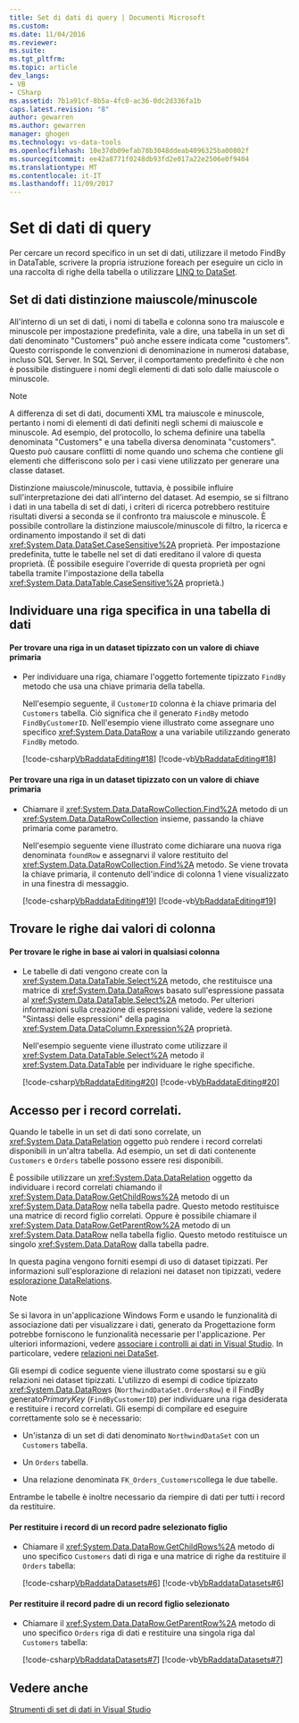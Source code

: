 ```yaml
---
title: Set di dati di query | Documenti Microsoft
ms.custom: 
ms.date: 11/04/2016
ms.reviewer: 
ms.suite: 
ms.tgt_pltfrm: 
ms.topic: article
dev_langs:
- VB
- CSharp
ms.assetid: 7b1a91cf-8b5a-4fc0-ac36-0dc2d336fa1b
caps.latest.revision: "8"
author: gewarren
ms.author: gewarren
manager: ghogen
ms.technology: vs-data-tools
ms.openlocfilehash: 10e37db09efab78b3048ddeab4096325ba00802f
ms.sourcegitcommit: ee42a8771f0248db93fd2e017a22e2506e0f9404
ms.translationtype: MT
ms.contentlocale: it-IT
ms.lasthandoff: 11/09/2017
---
```

# <a name="query-datasets"></a>Set di dati di query
Per cercare un record specifico in un set di dati, utilizzare il metodo FindBy in DataTable, scrivere la propria istruzione foreach per eseguire un ciclo in una raccolta di righe della tabella o utilizzare [LINQ to DataSet](/dotnet/framework/data/adonet/linq-to-dataset).  
  
## <a name="dataset-case-sensitivity"></a>Set di dati distinzione maiuscole/minuscole  
All'interno di un set di dati, i nomi di tabella e colonna sono tra maiuscole e minuscole per impostazione predefinita, vale a dire, una tabella in un set di dati denominato "Customers" può anche essere indicata come "customers". Questo corrisponde le convenzioni di denominazione in numerosi database, incluso SQL Server. In SQL Server, il comportamento predefinito è che non è possibile distinguere i nomi degli elementi di dati solo dalle maiuscole o minuscole.  
  
> [!NOTE]
>  A differenza di set di dati, documenti XML tra maiuscole e minuscole, pertanto i nomi di elementi di dati definiti negli schemi di maiuscole e minuscole. Ad esempio, del protocollo, lo schema definire una tabella denominata "Customers" e una tabella diversa denominata "customers". Questo può causare conflitti di nome quando uno schema che contiene gli elementi che differiscono solo per i casi viene utilizzato per generare una classe dataset.  
  
Distinzione maiuscole/minuscole, tuttavia, è possibile influire sull'interpretazione dei dati all'interno del dataset. Ad esempio, se si filtrano i dati in una tabella di set di dati, i criteri di ricerca potrebbero restituire risultati diversi a seconda se il confronto tra maiuscole e minuscole. È possibile controllare la distinzione maiuscole/minuscole di filtro, la ricerca e ordinamento impostando il set di dati <xref:System.Data.DataSet.CaseSensitive%2A> proprietà. Per impostazione predefinita, tutte le tabelle nel set di dati ereditano il valore di questa proprietà. (È possibile eseguire l'override di questa proprietà per ogni tabella tramite l'impostazione della tabella <xref:System.Data.DataTable.CaseSensitive%2A> proprietà.)  
  
## <a name="locate-a-specific-row-in-a-data-table"></a>Individuare una riga specifica in una tabella di dati  
  
#### <a name="to-find-a-row-in-a-typed-dataset-with-a-primary-key-value"></a>Per trovare una riga in un dataset tipizzato con un valore di chiave primaria  
  
-   Per individuare una riga, chiamare l'oggetto fortemente tipizzato `FindBy` metodo che usa una chiave primaria della tabella.  
  
     Nell'esempio seguente, il `CustomerID` colonna è la chiave primaria del `Customers` tabella. Ciò significa che il generato `FindBy` metodo `FindByCustomerID`. Nell'esempio viene illustrato come assegnare uno specifico <xref:System.Data.DataRow> a una variabile utilizzando generato `FindBy` metodo.  
  
     [!code-csharp[VbRaddataEditing#18](../data-tools/codesnippet/CSharp/query-datasets_1.cs)]
     [!code-vb[VbRaddataEditing#18](../data-tools/codesnippet/VisualBasic/query-datasets_1.vb)]  
  
#### <a name="to-find-a-row-in-an-untyped-dataset-with-a-primary-key-value"></a>Per trovare una riga in un dataset tipizzato con un valore di chiave primaria  
  
-   Chiamare il <xref:System.Data.DataRowCollection.Find%2A> metodo di un <xref:System.Data.DataRowCollection> insieme, passando la chiave primaria come parametro.  
  
     Nell'esempio seguente viene illustrato come dichiarare una nuova riga denominata `foundRow` e assegnarvi il valore restituito del <xref:System.Data.DataRowCollection.Find%2A> metodo. Se viene trovata la chiave primaria, il contenuto dell'indice di colonna 1 viene visualizzato in una finestra di messaggio.  
  
     [!code-csharp[VbRaddataEditing#19](../data-tools/codesnippet/CSharp/query-datasets_2.cs)]
     [!code-vb[VbRaddataEditing#19](../data-tools/codesnippet/VisualBasic/query-datasets_2.vb)]  
  
## <a name="find-rows-by-column-values"></a>Trovare le righe dai valori di colonna  
  
#### <a name="to-find-rows-based-on-the-values-in-any-column"></a>Per trovare le righe in base ai valori in qualsiasi colonna  
  
-   Le tabelle di dati vengono create con la <xref:System.Data.DataTable.Select%2A> metodo, che restituisce una matrice di <xref:System.Data.DataRow>s basato sull'espressione passata al <xref:System.Data.DataTable.Select%2A> metodo. Per ulteriori informazioni sulla creazione di espressioni valide, vedere la sezione "Sintassi delle espressioni" della pagina <xref:System.Data.DataColumn.Expression%2A> proprietà.  
  
     Nell'esempio seguente viene illustrato come utilizzare il <xref:System.Data.DataTable.Select%2A> metodo il <xref:System.Data.DataTable> per individuare le righe specifiche.  
  
     [!code-csharp[VbRaddataEditing#20](../data-tools/codesnippet/CSharp/query-datasets_3.cs)]
     [!code-vb[VbRaddataEditing#20](../data-tools/codesnippet/VisualBasic/query-datasets_3.vb)]  
  
## <a name="access-related-records"></a>Accesso per i record correlati.  
Quando le tabelle in un set di dati sono correlate, un <xref:System.Data.DataRelation> oggetto può rendere i record correlati disponibili in un'altra tabella. Ad esempio, un set di dati contenente `Customers` e `Orders` tabelle possono essere resi disponibili.  
  
È possibile utilizzare un <xref:System.Data.DataRelation> oggetto da individuare i record correlati chiamando il <xref:System.Data.DataRow.GetChildRows%2A> metodo di un <xref:System.Data.DataRow> nella tabella padre. Questo metodo restituisce una matrice di record figlio correlati. Oppure è possibile chiamare il <xref:System.Data.DataRow.GetParentRow%2A> metodo di un <xref:System.Data.DataRow> nella tabella figlio. Questo metodo restituisce un singolo <xref:System.Data.DataRow> dalla tabella padre.  
  
In questa pagina vengono forniti esempi di uso di dataset tipizzati. Per informazioni sull'esplorazione di relazioni nei dataset non tipizzati, vedere [esplorazione DataRelations](/dotnet/framework/data/adonet/dataset-datatable-dataview/navigating-datarelations).  
  
> [!NOTE]
>  Se si lavora in un'applicazione Windows Form e usando le funzionalità di associazione dati per visualizzare i dati, generato da Progettazione form potrebbe forniscono le funzionalità necessarie per l'applicazione. Per ulteriori informazioni, vedere [associare i controlli ai dati in Visual Studio](../data-tools/bind-controls-to-data-in-visual-studio.md). In particolare, vedere [relazioni nei DataSet](relationships-in-datasets.md).  
  
Gli esempi di codice seguente viene illustrato come spostarsi su e giù relazioni nei dataset tipizzati. L'utilizzo di esempi di codice tipizzato <xref:System.Data.DataRow>s (`NorthwindDataSet.OrdersRow`) e il FindBy generato*PrimaryKey* (`FindByCustomerID`) per individuare una riga desiderata e restituire i record correlati. Gli esempi di compilare ed eseguire correttamente solo se è necessario:  
  
-   Un'istanza di un set di dati denominato `NorthwindDataSet` con un `Customers` tabella.  
  
-   Un `Orders` tabella.  
  
-   Una relazione denominata `FK_Orders_Customers`collega le due tabelle.  
  
Entrambe le tabelle è inoltre necessario da riempire di dati per tutti i record da restituire.  
  
#### <a name="to-return-the-child-records-of-a-selected-parent-record"></a>Per restituire i record di un record padre selezionato figlio  
  
-   Chiamare il <xref:System.Data.DataRow.GetChildRows%2A> metodo di uno specifico `Customers` dati di riga e una matrice di righe da restituire il `Orders` tabella:  
  
     [!code-csharp[VbRaddataDatasets#6](../data-tools/codesnippet/CSharp/query-datasets_4.cs)]
     [!code-vb[VbRaddataDatasets#6](../data-tools/codesnippet/VisualBasic/query-datasets_4.vb)]  
  
#### <a name="to-return-the-parent-record-of-a-selected-child-record"></a>Per restituire il record padre di un record figlio selezionato  
  
-   Chiamare il <xref:System.Data.DataRow.GetParentRow%2A> metodo di uno specifico `Orders` riga di dati e restituire una singola riga dal `Customers` tabella:  
  
     [!code-csharp[VbRaddataDatasets#7](../data-tools/codesnippet/CSharp/query-datasets_5.cs)]
     [!code-vb[VbRaddataDatasets#7](../data-tools/codesnippet/VisualBasic/query-datasets_5.vb)]

## <a name="see-also"></a>Vedere anche
[Strumenti di set di dati in Visual Studio](../data-tools/dataset-tools-in-visual-studio.md)  